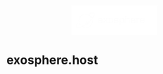 <div align="center">
  <img src="assests/logo.svg" alt="ExosphereHost Logo" width="200">
</div>

# exosphere.host
